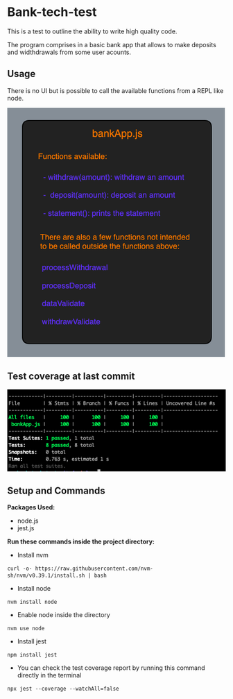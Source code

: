 # Bank-tech-test

This is a test to outline the ability to write high quality code.

The program comprises in a basic bank app that allows to make deposits and widthdrawals from some user acounts. 

## Usage

There is no UI but is possible to call the available functions from a REPL like node.

 ![Diagram for bankApp](https://github.com/francescoGuglielmi/Bank-tech-test/blob/main/public/diagram.png)

 ## Test coverage at last commit

 ![Test coverage](https://github.com/francescoGuglielmi/Bank-tech-test/blob/main/public/test_coverage.png)

## Setup and Commands

**Packages Used:**

- node.js 
- jest.js

**Run these commands inside the project directory:**

- Install nvm

```
curl -o- https://raw.githubusercontent.com/nvm-sh/nvm/v0.39.1/install.sh | bash
```

- Install node 

```
nvm install node
```

- Enable node inside the directory

```
nvm use node
```

- Install jest

```
npm install jest
```

- You can check the test coverage report by running this command directly in the terminal

```
npx jest --coverage --watchAll=false
```


